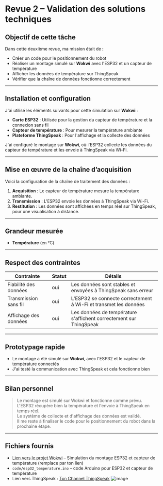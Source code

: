 


#  Revue 2 – Validation des solutions techniques

##  Objectif de cette tâche

Dans cette deuxième revue, ma mission était de :

- Créer un code pour le positionnement du robot
- Réaliser un montage simulé sur **Wokwi** avec l'ESP32 et un capteur de température
- Afficher les données de température sur ThingSpeak
- Vérifier que la chaîne de données fonctionne correctement

---

##  Installation et configuration

J'ai utilisé les éléments suivants pour cette simulation sur **Wokwi** :

- **Carte ESP32** : Utilisée pour la gestion du capteur de température et la connexion sans fil
- **Capteur de température** : Pour mesurer la température ambiante
- **Plateforme ThingSpeak** : Pour l'affichage et la collecte des données

J'ai configuré le montage sur **Wokwi**, où l'ESP32 collecte les données du capteur de température et les envoie à ThingSpeak via Wi-Fi.

---

##  Mise en œuvre de la chaîne d’acquisition

Voici la configuration de la chaîne de traitement des données :

1. **Acquisition** : Le capteur de température mesure la température ambiante.
2. **Transmission** : L'ESP32 envoie les données à ThingSpeak via Wi-Fi.
3. **Restitution** : Les données sont affichées en temps réel sur ThingSpeak, pour une visualisation à distance.

---

##  Grandeur mesurée

- **Température** (en °C)

---

##  Respect des contraintes

| Contrainte | Statut | Détails |
|------------|--------|---------|
| Fiabilité des données | oui | Les données sont stables et envoyées à ThingSpeak sans erreur |
| Transmission sans fil |  oui| L'ESP32 se connecte correctement à Wi-Fi et transmet les données |
| Affichage des données |oui | Les données de température s'affichent correctement sur ThingSpeak |

---

##  Prototypage rapide

- Le montage a été simulé sur **Wokwi**, avec l'ESP32 et le capteur de température connectés
- J'ai testé la communication avec ThingSpeak et cela fonctionne bien

---

##  Bilan personnel

> Le montage est simulé sur Wokwi et fonctionne comme prévu.  
> L'ESP32 récupère bien la température et l'envoie à ThingSpeak en temps réel.  
> Le système de collecte et d'affichage des données est validé.  
> Il me reste à finaliser le code pour le positionnement du robot dans la prochaine étape.

---

##  Fichiers fournis

- [Lien vers le projet Wokwi](https://wokwi.com/projects/XXXXXX) – Simulation du montage ESP32 et capteur de température (remplace par ton lien)
- `code/esp32_temperature.ino` – code Arduino pour ESP32 et capteur de température
- Lien vers ThingSpeak : [Ton Channel ThingSpeak](https://thingspeak.com/channels/XXXXXX)
![image](https://github.com/user-attachments/assets/83f118fa-2bfb-40aa-b33a-e6d1dd7952ba)



